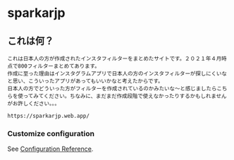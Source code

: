 # sparkarjp

## これは何？
```
これは日本人の方が作成されたインスタフィルターをまとめたサイトです。２０２１年４月時点で800フィルターまとめてあります。
作成に至った理由はインスタグラムアプリで日本人の方のインスタフィルターが探しにくいなと思い、こういったアプリがあってもいいかなと考えたからです。
日本人の方でどういった方がフィルターを作成されているのかみたいな〜と感じましたらこちらを使ってみてください。ちなみに、まだまだ作成段階で使えなかったりするかもしれませんがお許しください。。。

https://sparkarjp.web.app/

```



### Customize configuration
See [Configuration Reference](https://cli.vuejs.org/config/).
